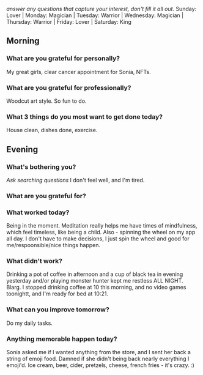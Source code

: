
_answer any questions that capture your interest, don't fill it all out._
Sunday: Lover | Monday: Magician | Tuesday: Warrior | Wednesday: Magician | Thursday: Warrior | Friday: Lover | Saturday: King
## Morning
### What are you grateful for personally?
My great girls, clear cancer appointment for Sonia, NFTs.
### What are you grateful for professionally?
Woodcut art style. So fun to do.
### What 3 things do you most want to get done today?
House clean, dishes done, exercise.

## Evening

### What's bothering you?
_Ask searching questions_
I don't feel well, and I'm tired.
### What are you grateful for?

### What worked today?
Being in the moment. Meditation really helps me have times of mindfulness, which feel timeless, like being a child.
Also - spinning the wheel on my app all day. I don't have to make decisions, I just spin the wheel and good for me/respoonsible/nice things happen.
### What didn't work?
Drinking a pot of coffee in afternoon and a cup of black tea in evening yesterday and/or playing monster hunter kept me restless ALL NIGHT. Blarg. I stopped drinking coffee at 10 this morning, and no video games toonightt, and I'm ready for bed at 10:21.

### What can you improve tomorrow?
Do my daily tasks. 
### Anything memorable happen today?
Sonia asked me if I wanted anything from the store, and I sent her back a string of emoji food. Damned if she didn't being back nearly everything I emoji'd. Ice cream, beer, cider, pretzels, cheese, french fries - it's crazy. :)